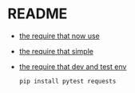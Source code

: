 # README

- [the require that now use](./requirements.txt)
- [the require that simple](./requirements-simple.txt)
- [the require that dev and test env](./requirements-test.txt)

    ```bash
    pip install pytest requests
    ```
